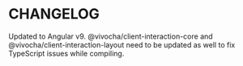 # CHANGELOG

Updated to Angular v9. @vivocha/client-interaction-core and @vivocha/client-interaction-layout need to be updated as well to fix TypeScript issues while compiling.
